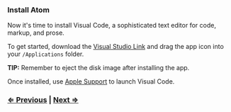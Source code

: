 ### Install Atom

Now it's time to install Visual Code, a sophisticated text editor for code, markup, and prose.

To get started, download the <a href="https://code.visualstudio.com/download" target="_blank">Visual Studio Link</a> and drag the app icon into your `/Applications` folder.

**TIP:** Remember to eject the disk image after installing the app.

Once installed, use <a href="https://https://support.apple.com/" target="_blank">Apple Support</a> to launch Visual Code.

### [⇐ Previous](1_terminal.md) | [Next ⇒](3_git.md)
